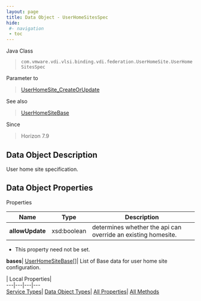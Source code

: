 ```yaml
---
layout: page
title: Data Object - UserHomeSitesSpec
hide:
 #- navigation
 - toc
---
```






Java Class  
> `com.vmware.vdi.vlsi.binding.vdi.federation.UserHomeSite.UserHomeSitesSpec`

Parameter to  
> [UserHomeSite_CreateOrUpdate](vdi.federation.UserHomeSite.md#createOrUpdate)

See also  
> [UserHomeSiteBase](vdi.federation.UserHomeSite.UserHomeSiteBase.md)

Since  
> Horizon 7.9


## Data Object Description 

User home site specification. 

## Data Object Properties

Properties

Name |  Type |  Description   
---|---|---  
**allowUpdate**|  xsd:boolean|  determines whether the api can override an existing homesite.   


 * This property need not be set.

  
**bases**| [UserHomeSiteBase[]](vdi.federation.UserHomeSite.UserHomeSiteBase.md)|  List of Base data for user home site configuration.   
  
  
  
 | Local Properties|   
---|---|---|---  
[Service Types](index-mo_types.md)| [Data Object Types](index-do_types.md)| [All Properties](index-properties.md)| [All Methods](index-methods.md)  
  
  
